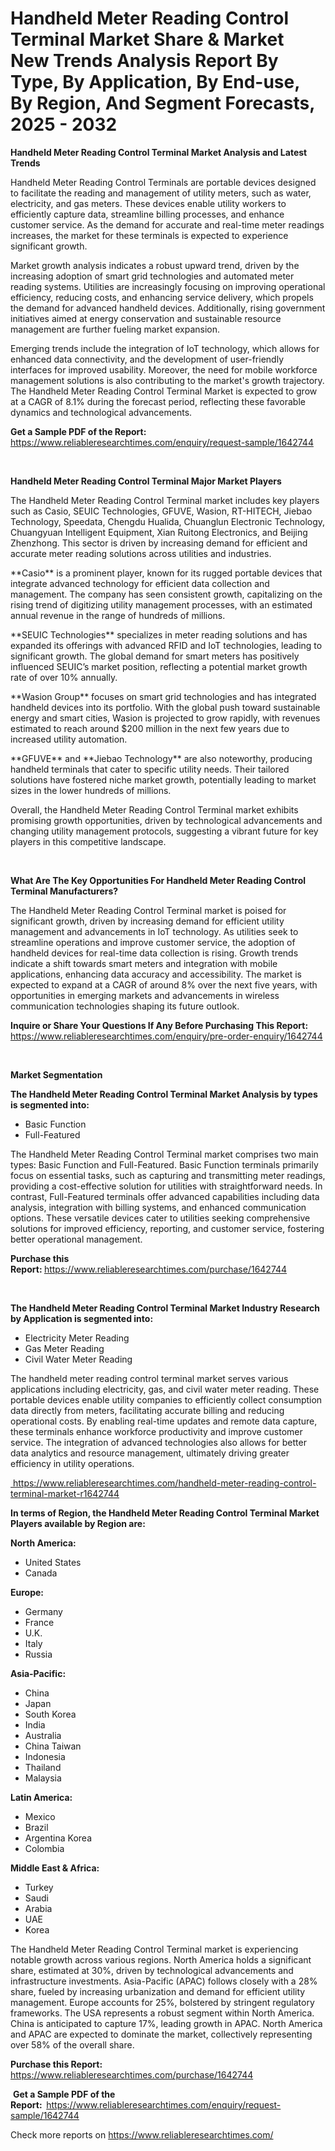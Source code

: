 <p><h1>Handheld Meter Reading Control Terminal Market Share & Market New Trends Analysis Report By Type, By Application, By End-use, By Region, And Segment Forecasts, 2025 - 2032</h1></p><p><strong>Handheld Meter Reading Control Terminal Market Analysis and Latest Trends</strong></p>
<p><p>Handheld Meter Reading Control Terminals are portable devices designed to facilitate the reading and management of utility meters, such as water, electricity, and gas meters. These devices enable utility workers to efficiently capture data, streamline billing processes, and enhance customer service. As the demand for accurate and real-time meter readings increases, the market for these terminals is expected to experience significant growth.</p><p>Market growth analysis indicates a robust upward trend, driven by the increasing adoption of smart grid technologies and automated meter reading systems. Utilities are increasingly focusing on improving operational efficiency, reducing costs, and enhancing service delivery, which propels the demand for advanced handheld devices. Additionally, rising government initiatives aimed at energy conservation and sustainable resource management are further fueling market expansion.</p><p>Emerging trends include the integration of IoT technology, which allows for enhanced data connectivity, and the development of user-friendly interfaces for improved usability. Moreover, the need for mobile workforce management solutions is also contributing to the market's growth trajectory. The Handheld Meter Reading Control Terminal Market is expected to grow at a CAGR of 8.1% during the forecast period, reflecting these favorable dynamics and technological advancements.</p></p>
<p><strong>Get a Sample PDF of the Report:&nbsp;</strong> <a href="https://www.reliableresearchtimes.com/enquiry/request-sample/1642744?utm_campaign=2007&utm_medium=2&utm_source=Github&utm_content=ia&utm_term=12012025&utm_id=handheld-meter-reading-control-terminal">https://www.reliableresearchtimes.com/enquiry/request-sample/1642744</a></p>
<p>&nbsp;</p>
<p><strong>Handheld Meter Reading Control Terminal Major Market Players</strong></p>
<p><p>The Handheld Meter Reading Control Terminal market includes key players such as Casio, SEUIC Technologies, GFUVE, Wasion, RT-HITECH, Jiebao Technology, Speedata, Chengdu Hualida, Chuanglun Electronic Technology, Chuangyuan Intelligent Equipment, Xian Ruitong Electronics, and Beijing Zhenzhong. This sector is driven by increasing demand for efficient and accurate meter reading solutions across utilities and industries.</p><p>**Casio** is a prominent player, known for its rugged portable devices that integrate advanced technology for efficient data collection and management. The company has seen consistent growth, capitalizing on the rising trend of digitizing utility management processes, with an estimated annual revenue in the range of hundreds of millions.</p><p>**SEUIC Technologies** specializes in meter reading solutions and has expanded its offerings with advanced RFID and IoT technologies, leading to significant growth. The global demand for smart meters has positively influenced SEUIC’s market position, reflecting a potential market growth rate of over 10% annually.</p><p>**Wasion Group** focuses on smart grid technologies and has integrated handheld devices into its portfolio. With the global push toward sustainable energy and smart cities, Wasion is projected to grow rapidly, with revenues estimated to reach around $200 million in the next few years due to increased utility automation.</p><p>**GFUVE** and **Jiebao Technology** are also noteworthy, producing handheld terminals that cater to specific utility needs. Their tailored solutions have fostered niche market growth, potentially leading to market sizes in the lower hundreds of millions.</p><p>Overall, the Handheld Meter Reading Control Terminal market exhibits promising growth opportunities, driven by technological advancements and changing utility management protocols, suggesting a vibrant future for key players in this competitive landscape.</p></p>
<p>&nbsp;</p>
<p><strong>What Are The Key Opportunities For Handheld Meter Reading Control Terminal Manufacturers?</strong></p>
<p><p>The Handheld Meter Reading Control Terminal market is poised for significant growth, driven by increasing demand for efficient utility management and advancements in IoT technology. As utilities seek to streamline operations and improve customer service, the adoption of handheld devices for real-time data collection is rising. Growth trends indicate a shift towards smart meters and integration with mobile applications, enhancing data accuracy and accessibility. The market is expected to expand at a CAGR of around 8% over the next five years, with opportunities in emerging markets and advancements in wireless communication technologies shaping its future outlook.</p></p>
<p><strong>Inquire or Share Your Questions If Any Before Purchasing This Report:</strong> <a href="https://www.reliableresearchtimes.com/enquiry/pre-order-enquiry/1642744?utm_campaign=2007&utm_medium=2&utm_source=Github&utm_content=ia&utm_term=12012025&utm_id=handheld-meter-reading-control-terminal">https://www.reliableresearchtimes.com/enquiry/pre-order-enquiry/1642744</a></p>
<p>&nbsp;</p>
<p><strong>Market Segmentation</strong></p>
<p><strong>The Handheld Meter Reading Control Terminal Market Analysis by types is segmented into:</strong></p>
<p><ul><li>Basic Function</li><li>Full-Featured</li></ul></p>
<p><p>The Handheld Meter Reading Control Terminal market comprises two main types: Basic Function and Full-Featured. Basic Function terminals primarily focus on essential tasks, such as capturing and transmitting meter readings, providing a cost-effective solution for utilities with straightforward needs. In contrast, Full-Featured terminals offer advanced capabilities including data analysis, integration with billing systems, and enhanced communication options. These versatile devices cater to utilities seeking comprehensive solutions for improved efficiency, reporting, and customer service, fostering better operational management.</p></p>
<p><strong>Purchase this Report:&nbsp;</strong><a href="https://www.reliableresearchtimes.com/purchase/1642744?utm_campaign=2007&utm_medium=2&utm_source=Github&utm_content=ia&utm_term=12012025&utm_id=handheld-meter-reading-control-terminal">https://www.reliableresearchtimes.com/purchase/1642744</a></p>
<p>&nbsp;</p>
<p><strong>The Handheld Meter Reading Control Terminal Market Industry Research by Application is segmented into:</strong></p>
<p><ul><li>Electricity Meter Reading</li><li>Gas Meter Reading</li><li>Civil Water Meter Reading</li></ul></p>
<p><p>The handheld meter reading control terminal market serves various applications including electricity, gas, and civil water meter reading. These portable devices enable utility companies to efficiently collect consumption data directly from meters, facilitating accurate billing and reducing operational costs. By enabling real-time updates and remote data capture, these terminals enhance workforce productivity and improve customer service. The integration of advanced technologies also allows for better data analytics and resource management, ultimately driving greater efficiency in utility operations.</p></p>
<p><a href="https://www.reliableresearchtimes.com/handheld-meter-reading-control-terminal-market-r1642744?utm_campaign=2007&utm_medium=2&utm_source=Github&utm_content=ia&utm_term=12012025&utm_id=handheld-meter-reading-control-terminal">&nbsp;https://www.reliableresearchtimes.com/handheld-meter-reading-control-terminal-market-r1642744</a></p>
<p><strong>In terms of Region, the Handheld Meter Reading Control Terminal Market Players available by Region are:</strong></p>
<p>
    <p> <strong> North America: </strong>
        <ul>
            <li>United States</li>
            <li>Canada</li>
        </ul>
        </p> 
    <p> <strong> Europe: </strong>
        <ul>
            <li>Germany</li>
            <li>France</li>
            <li>U.K.</li>
            <li>Italy</li>
            <li>Russia</li>
        </ul>
        </p> 
    <p> <strong> Asia-Pacific: </strong>
        <ul>
            <li>China</li>
            <li>Japan</li>
            <li>South Korea</li>
            <li>India</li>
            <li>Australia</li>
            <li>China Taiwan</li>
            <li>Indonesia</li>
            <li>Thailand</li>
            <li>Malaysia</li>
        </ul>
        </p> 
    <p> <strong> Latin America: </strong>
        <ul>
            <li>Mexico</li>
            <li>Brazil</li>
            <li>Argentina Korea</li>
            <li>Colombia</li>
        </ul>
        </p> 
    <p> <strong> Middle East & Africa: </strong>
        <ul>
            <li>Turkey</li>
            <li>Saudi</li>
            <li>Arabia</li>
            <li>UAE</li>
            <li>Korea</li>
        </ul>
    </p>
    </p>
<p><p>The Handheld Meter Reading Control Terminal market is experiencing notable growth across various regions. North America holds a significant share, estimated at 30%, driven by technological advancements and infrastructure investments. Asia-Pacific (APAC) follows closely with a 28% share, fueled by increasing urbanization and demand for efficient utility management. Europe accounts for 25%, bolstered by stringent regulatory frameworks. The USA represents a robust segment within North America. China is anticipated to capture 17%, leading growth in APAC. North America and APAC are expected to dominate the market, collectively representing over 58% of the overall share.</p></p>
<p><strong>Purchase this Report: </strong><a href="https://www.reliableresearchtimes.com/purchase/1642744?utm_campaign=2007&utm_medium=2&utm_source=Github&utm_content=ia&utm_term=12012025&utm_id=handheld-meter-reading-control-terminal">https://www.reliableresearchtimes.com/purchase/1642744</a></p>
<p>&nbsp;<strong>Get a Sample PDF of the Report:&nbsp;&nbsp;</strong><a href="https://www.reliableresearchtimes.com/enquiry/request-sample/1642744?utm_campaign=2007&utm_medium=2&utm_source=Github&utm_content=ia&utm_term=12012025&utm_id=handheld-meter-reading-control-terminal">https://www.reliableresearchtimes.com/enquiry/request-sample/1642744</a></p>
<p><strong></strong></p>
<p>Check more reports on <a href="https://www.reliableresearchtimes.com/?utm_campaign=2007&utm_medium=2&utm_source=Github&utm_content=ia&utm_term=12012025&utm_id=handheld-meter-reading-control-terminal">https://www.reliableresearchtimes.com/</a></p>